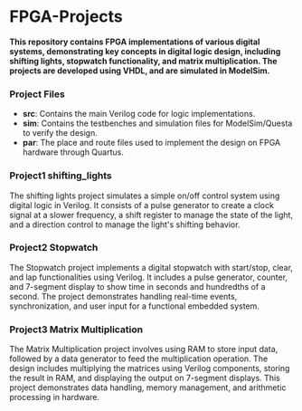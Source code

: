 # FPGA-Projects

**This repository contains FPGA implementations of various digital systems, demonstrating key concepts in digital logic design, including shifting lights, stopwatch functionality, and matrix multiplication. The projects are developed using VHDL, and are simulated in ModelSim.**

### Project Files

- **src**: Contains the main Verilog code for logic implementations.
- **sim**: Contains the testbenches and simulation files for ModelSim/Questa to verify the design.
- **par**: The place and route files used to implement the design on FPGA hardware through Quartus.

### Project1 shifting_lights
The shifting lights project simulates a simple on/off control system using digital logic in Verilog. It consists of a pulse generator to create a clock signal at a slower frequency, a shift register to manage the state of the light, and a direction control to manage the light's shifting behavior. 

### Project2 Stopwatch
The Stopwatch project implements a digital stopwatch with start/stop, clear, and lap functionalities using Verilog. It includes a pulse generator, counter, and 7-segment display to show time in seconds and hundredths of a second. The project demonstrates handling real-time events, synchronization, and user input for a functional embedded system.

### Project3 Matrix Multiplication
The Matrix Multiplication project involves using RAM to store input data, followed by a data generator to feed the multiplication operation. The design includes multiplying the matrices using Verilog components, storing the result in RAM, and displaying the output on 7-segment displays. This project demonstrates data handling, memory management, and arithmetic processing in hardware.
